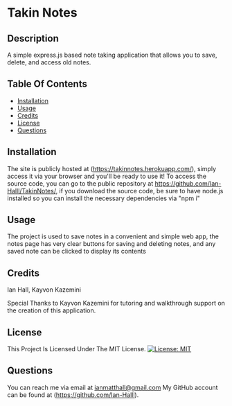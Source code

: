 # Takin Notes
      
## Description
A simple express.js based note taking application that allows you to save, delete, and access old notes.
      
## Table Of Contents
- [Installation](#installation)
- [Usage](#usage)
- [Credits](#credits)
- [License](#license)
- [Questions](#questions)
      
## Installation
The site is publicly hosted at (https://takinnotes.herokuapp.com/), simply access it via your browser and you'll be ready to use it!  To access the source code, you can go to the public repository at https://github.com/Ian-Halll/TakinNotes/, if you download the source code, be sure to have node.js installed so you can install the necessary dependencies via "npm i"
      
## Usage
The project is used to save notes in a convenient and simple web app, the notes page has very clear buttons for saving and deleting notes, and any saved note can be clicked to display its contents
      
## Credits
Ian Hall, Kayvon Kazemini

Special Thanks to Kayvon Kazemini for tutoring and walkthrough support on the creation of this application.

## License
This Project Is Licensed Under The MIT License.
[![License: MIT](https://img.shields.io/badge/License-MIT-yellow.svg)](https://opensource.org/licenses/MIT)


## Questions
You can reach me via email at ianmatthall@gmail.com
My GitHub account can be found at (https://github.com/Ian-Halll).

